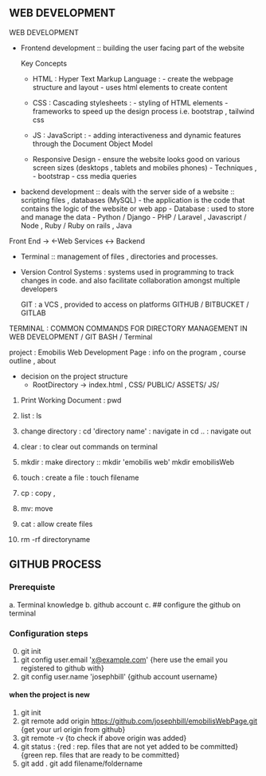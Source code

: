 ## WEB DEVELOPMENT 
WEB DEVELOPMENT 

- Frontend development :: building the user facing part of the website 
 
   Key Concepts 
  - HTML : Hyper Text Markup Language  :  - create the webpage structure and layout 
                                                                     - uses html elements to create content   

  - CSS : Cascading stylesheets : - styling of HTML elements 
                                                   - frameworks to speed up the design process i.e. bootstrap , tailwind css

  - JS : JavaScript :  - adding interactiveness and dynamic features through the Document Object Model
  - Responsive Design - ensure the website looks good on various screen sizes (desktops , tablets and mobiles phones)
                                   - Techniques , - bootstrap   - css media queries



- backend development :: deals with the server side of a website :: scripting files , databases (MySQL)
                                        - the application is the code that contains the logic of the website or web app
                                        - Database : used to store and manage the data 
                                         - Python / Django 
                                         - PHP / Laravel , Javascript / Node , Ruby / Ruby on rails , Java 

Front End -> <-Web Services <-> Backend 


- Terminal :: management of files , directories and processes. 
- Version Control Systems : systems used in programming to track changes in code. 
                                            and also facilitate collaboration amongst multiple developers 

    GIT : a VCS , provided to access on platforms GITHUB / BITBUCKET / GITLAB


TERMINAL : COMMON COMMANDS FOR DIRECTORY MANAGEMENT IN WEB DEVELOPMENT / GIT BASH / Terminal

project :  Emobilis Web Development Page : info on the program , course outline , about 

- decision on the project structure 
  - RootDirectory -> index.html , CSS/   PUBLIC/  ASSETS/  JS/


1. Print Working Document : pwd 
2.  list : ls
3. change directory :  cd  'directory name' : navigate in
                                   cd  ..  : navigate out
4. clear : to clear out commands on terminal 
5. mkdir : make directory  :: mkdir 'emobilis web'
                                             mkdir emobilisWeb

6. touch : create a file  : touch filename


7. cp : copy ,
8. mv: move 
9. cat : allow create files 

10. rm -rf directoryname


## GITHUB PROCESS 

### Prerequiste 
a. Terminal knowledge
b. github account 
c. ## configure the github on terminal 

### Configuration steps 
0. git init
1. git config user.email 'x@example.com'  {here use the email you registered to github with}
2. git config user.name 'josephbill'  {github account username}

 
#### when the project is new 
1. git init
2. git remote add origin https://github.com/josephbill/emobilisWebPage.git {get your url origin from github}
3. git remote -v  {to check if above origin was added}
4. git status : {red : rep. files that are not yet added to be committed} {green rep. files that are ready to be committed}
5. git add .
   git add filename/foldername






